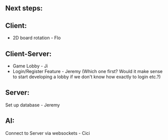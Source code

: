 Next steps:
-----------

Client:  
-------
* 2D board rotation  - Flo


Client-Server:
--------------
* Game Lobby  - Ji
* Login/Register Feature - Jeremy
(Which one first? Would it make sense to start developing a lobby if we don't know how exactly to login etc.?)


Server:
-------
Set up database - Jeremy



AI:
---
Connect to Server via websockets - Cici